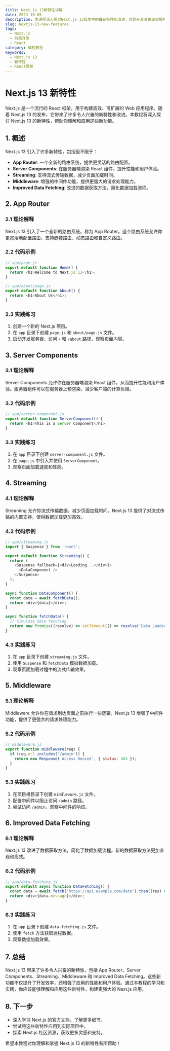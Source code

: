 ```yaml
---
title: Next.js 13新特性详解
date: 2023-10-05
description: 本课程深入探讨Next.js 13版本中的最新特性和改进，帮助开发者快速掌握并应用这些新功能。
slug: nextjs-13-new-features
tags:
  - Next.js
  - 前端开发
  - React
category: 编程教程
keywords:
  - Next.js 13
  - 新特性
  - React框架
---
```


# Next.js 13 新特性

Next.js 是一个流行的 React 框架，用于构建高效、可扩展的 Web 应用程序。随着 Next.js 13 的发布，它带来了许多令人兴奋的新特性和改进。本教程将深入探讨 Next.js 13 的新特性，帮助你理解和应用这些新功能。

## 1. 概述

Next.js 13 引入了许多新特性，包括但不限于：

- **App Router**: 一个全新的路由系统，提供更灵活的路由配置。
- **Server Components**: 在服务器端渲染 React 组件，提升性能和用户体验。
- **Streaming**: 支持流式传输数据，减少页面加载时间。
- **Middleware**: 增强的中间件功能，提供更强大的请求处理能力。
- **Improved Data Fetching**: 改进的数据获取方法，简化数据加载流程。

## 2. App Router

### 2.1 理论解释

Next.js 13 引入了一个全新的路由系统，称为 App Router。这个路由系统允许你更灵活地配置路由，支持嵌套路由、动态路由和自定义路由。

### 2.2 代码示例

```javascript
// app/page.js
export default function Home() {
  return <h1>Welcome to Next.js 13</h1>;
}

// app/about/page.js
export default function About() {
  return <h1>About Us</h1>;
}
```

### 2.3 实践练习

1. 创建一个新的 Next.js 项目。
2. 在 `app` 目录下创建 `page.js` 和 `about/page.js` 文件。
3. 启动开发服务器，访问 `/` 和 `/about` 路径，观察页面内容。

## 3. Server Components

### 3.1 理论解释

Server Components 允许你在服务器端渲染 React 组件，从而提升性能和用户体验。服务器组件可以在服务器上预渲染，减少客户端的计算负担。

### 3.2 代码示例

```javascript
// app/server-component.js
export default function ServerComponent() {
  return <h1>This is a Server Component</h1>;
}
```

### 3.3 实践练习

1. 在 `app` 目录下创建 `server-component.js` 文件。
2. 在 `page.js` 中引入并使用 `ServerComponent`。
3. 观察页面加载速度和性能。

## 4. Streaming

### 4.1 理论解释

Streaming 允许你流式传输数据，减少页面加载时间。Next.js 13 提供了对流式传输的内置支持，使得数据加载更加高效。

### 4.2 代码示例

```javascript
// app/streaming.js
import { Suspense } from 'react';

export default function Streaming() {
  return (
    <Suspense fallback={<div>Loading...</div>}>
      <DataComponent />
    </Suspense>
  );
}

async function DataComponent() {
  const data = await fetchData();
  return <div>{data}</div>;
}

async function fetchData() {
  // Simulate data fetching
  return new Promise((resolve) => setTimeout(() => resolve('Data Loaded'), 2000));
}
```

### 4.3 实践练习

1. 在 `app` 目录下创建 `streaming.js` 文件。
2. 使用 `Suspense` 和 `fetchData` 模拟数据加载。
3. 观察页面加载过程中的流式传输效果。

## 5. Middleware

### 5.1 理论解释

Middleware 允许你在请求到达页面之前执行一些逻辑。Next.js 13 增强了中间件功能，提供了更强大的请求处理能力。

### 5.2 代码示例

```javascript
// middleware.js
export function middleware(req) {
  if (req.url.includes('/admin')) {
    return new Response('Access Denied', { status: 403 });
  }
}
```

### 5.3 实践练习

1. 在项目根目录下创建 `middleware.js` 文件。
2. 配置中间件以阻止访问 `/admin` 路径。
3. 尝试访问 `/admin`，观察中间件的响应。

## 6. Improved Data Fetching

### 6.1 理论解释

Next.js 13 改进了数据获取方法，简化了数据加载流程。新的数据获取方法更加直观和高效。

### 6.2 代码示例

```javascript
// app/data-fetching.js
export default async function DataFetching() {
  const data = await fetch('https://api.example.com/data').then((res) => res.json());
  return <div>{data.message}</div>;
}
```

### 6.3 实践练习

1. 在 `app` 目录下创建 `data-fetching.js` 文件。
2. 使用 `fetch` 方法获取远程数据。
3. 观察数据加载效果。

## 7. 总结

Next.js 13 带来了许多令人兴奋的新特性，包括 App Router、Server Components、Streaming、Middleware 和 Improved Data Fetching。这些新功能不仅提升了开发效率，还增强了应用的性能和用户体验。通过本教程的学习和实践，你应该能够理解和应用这些新特性，构建更强大的 Next.js 应用。

## 8. 下一步

- 深入学习 Next.js 的官方文档，了解更多细节。
- 尝试将这些新特性应用到实际项目中。
- 探索 Next.js 社区资源，获取更多灵感和支持。

希望本教程对你理解和掌握 Next.js 13 的新特性有所帮助！